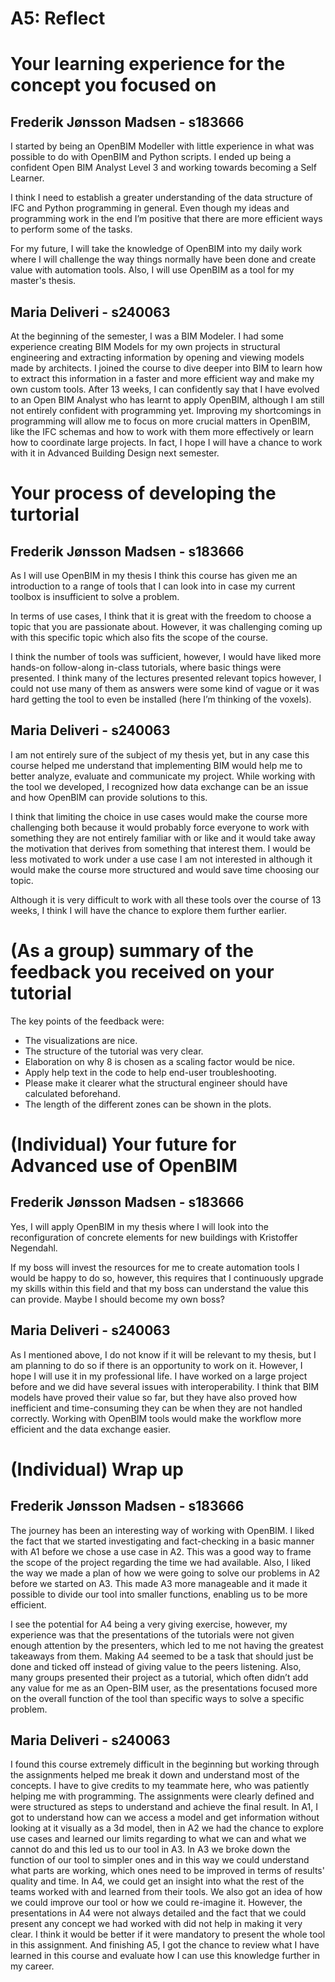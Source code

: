 # A5: Reflect
# Your learning experience for the concept you focused on
## Frederik Jønsson Madsen - s183666
I started by being an OpenBIM Modeller with little experience in what was 
possible to do with OpenBIM and Python scripts. I ended up being a confident 
Open BIM Analyst Level 3 and working towards becoming a Self Learner.

I think I need to establish a greater understanding of the data structure of 
IFC and Python programming in general. Even though my ideas and programming 
work in the end I’m positive that there are more efficient ways to perform 
some of the tasks. 

For my future, I will take the knowledge of OpenBIM into my daily work where 
I will challenge the way things normally have been done and create value with
 automation tools. Also, I will use OpenBIM as a tool for my master's thesis.


## Maria Deliveri - s240063
At the beginning of the semester, I was a BIM Modeler. I had some experience creating BIM Models for my own projects in structural engineering and extracting information by opening and viewing models made by architects. I joined the course to dive deeper into BIM to learn how to extract this information in a faster and more efficient way and make my own custom tools. After 13 weeks, I can confidently say that I have evolved to an Open BIM Analyst who has learnt to apply OpenBIM, although I am still not entirely confident with programming yet.
Improving my shortcomings in programming will allow me to focus on more crucial matters in OpenBIM, like the IFC schemas and how to work with them more effectively or learn how to coordinate large projects. In fact, I hope I will have a chance to work with it in Advanced Building Design next semester.







# Your process of developing the turtorial
## Frederik Jønsson Madsen - s183666
As I will use OpenBIM in my thesis I think this course has given me an
introduction to a range of tools that I can look into in case my current
toolbox is insufficient to solve a problem.
  
In terms of use cases, I think that it is great with the freedom to choose a
topic that you are passionate about. However, it was challenging coming up
with this specific topic which also fits the scope of the course. 
  
I think the number of tools was sufficient, however, I would have liked more 
hands-on follow-along in-class tutorials, where basic things were presented.
I think many of the lectures presented relevant topics however, I could not
use many of them as answers were some kind of vague or it was hard getting
the tool to even be installed (here I’m thinking of the voxels).



## Maria Deliveri - s240063

I am not entirely sure of the subject of my thesis yet, but in any case this course helped me understand that implementing BIM would help me to better analyze, evaluate and communicate my project. While working with the tool we developed, I recognized how data exchange can be an issue and how OpenBIM can provide solutions to this.

I think that limiting the choice in use cases would make the course more challenging both because it would probably force everyone to work with something they are not entirely familiar with or like and it would take away the motivation that derives from something that interest them. I would be less motivated to work under a use case I am not interested in although it would make the course more structured and would save time choosing our topic.

Although it is very difficult to work with all these tools over the course of 13 weeks, I think I will have the chance to explore them further earlier. 



# (As a group) summary of the feedback you received on your tutorial
The key points of the feedback were:

- The visualizations are nice.
- The structure of the tutorial was very clear.
- Elaboration on why 8 is chosen as a scaling factor would be nice.
- Apply help text in the code to help end-user troubleshooting.
- Please make it clearer what the structural engineer should have
     calculated beforehand.
- The length of the different zones can be shown in the plots.





# (Individual) Your future for Advanced use of OpenBIM
## Frederik Jønsson Madsen - s183666
Yes, I will apply OpenBIM in my thesis where I will look into the 
reconfiguration of concrete elements for new buildings
with Kristoffer Negendahl.

If my boss will invest the resources for me to create automation tools
I would be happy to do so, however, this requires that I continuously upgrade
my skills within this field and that my boss can understand the value this 
can provide. Maybe I should become my own boss?



## Maria Deliveri - s240063

As I mentioned above, I do not know if it will be relevant to my thesis, but I am planning to do so if there is an opportunity to work on it.
However, I hope I will use it in my professional life. I have worked on a large project before and we did have several issues with interoperability. I think that BIM models have proved their value so far, but they have also proved how inefficient and time-consuming they can be when they are not handled correctly. Working with OpenBIM tools would make the workflow more efficient and the data exchange easier. 



# (Individual) Wrap up
## Frederik Jønsson Madsen - s183666
The journey has been an interesting way of working with OpenBIM. 
I liked the fact that we started investigating and fact-checking in a basic 
manner with A1 before we chose a use case in A2. This was a good way to frame 
the scope of the project regarding the time we had available. Also, I liked 
the way we made a plan of how we were going to solve our problems in A2 before
we started on A3. This made A3 more manageable and it made it possible to 
divide our tool into smaller functions, enabling us to be more efficient.

I see the potential for A4 being a very giving exercise, however, 
my experience was that the presentations of the tutorials were not given 
enough attention by the presenters, which led to me not having the greatest 
takeaways from them. Making A4 seemed to be a task that should just be done 
and ticked off instead of giving value to the peers listening. Also, many 
groups presented their project as a tutorial, which often didn’t add any value 
for me as an Open-BIM user, as the presentations focused more on the overall 
function of the tool than specific ways to solve a specific problem.



## Maria Deliveri - s240063

I found this course extremely difficult in the beginning but working through the assignments helped me break it down and understand most of the concepts. I have to give credits to my teammate here, who was patiently helping me with programming. The assignments were clearly defined and were structured as steps to understand and achieve the final result.
 In A1, I got to understand how can we access a model and get information without looking at it visually as a 3d model, then in A2 we had the chance to explore use cases and learned our limits regarding to what we can and what we cannot do and this led us to our tool in A3. 
In A3 we broke down the function of our tool to simpler ones and in this way we could understand what parts are working, which ones need to be improved in terms of results' quality and time.
In A4, we could get an insight into what the rest of the teams worked with and learned from their tools. We also got an idea of how we could improve our tool or how we could re-imagine it. However, the presentations in A4 were not always detailed and the fact that we could present any concept we had worked with did not help in making it very clear. I think it would be better if it were mandatory to present the whole tool in this assignment. 
And finishing A5, I got the chance to review what I have learned in this course and evaluate how I can use this knowledge further in my career.







